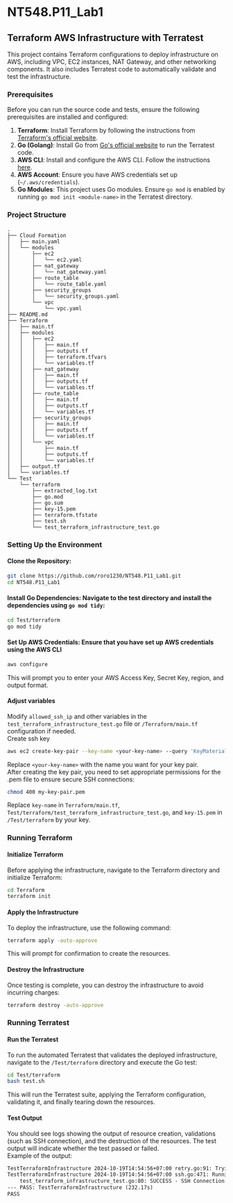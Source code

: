 # NT548.P11_Lab1

## Terraform AWS Infrastructure with Terratest

This project contains Terraform configurations to deploy infrastructure on AWS, including VPC, EC2 instances, NAT Gateway, and other networking components. It also includes Terratest code to automatically validate and test the infrastructure.

### Prerequisites

Before you can run the source code and tests, ensure the following prerequisites are installed and configured:

1. **Terraform**: Install Terraform by following the instructions from [Terraform's official website](https://www.terraform.io/downloads).
2. **Go (Golang)**: Install Go from [Go's official website](https://golang.org/dl/) to run the Terratest code.
3. **AWS CLI**: Install and configure the AWS CLI. Follow the instructions [here](https://aws.amazon.com/cli/).
4. **AWS Account**: Ensure you have AWS credentials set up (`~/.aws/credentials`).
5. **Go Modules**: This project uses Go modules. Ensure `go mod` is enabled by running `go mod init <module-name>` in the Terratest directory.
### Project Structure
```
.
├── Cloud Formation
│   ├── main.yaml
│   └── modules
│       ├── ec2
│       │   └── ec2.yaml
│       ├── nat_gateway
│       │   └── nat_gateway.yaml
│       ├── route_table
│       │   └── route_table.yaml
│       ├── security_groups
│       │   └── security_groups.yaml
│       └── vpc
│           └── vpc.yaml
├── README.md
├── Terraform
│   ├── main.tf
│   ├── modules
│   │   ├── ec2
│   │   │   ├── main.tf
│   │   │   ├── outputs.tf
│   │   │   ├── terraform.tfvars
│   │   │   └── variables.tf
│   │   ├── nat_gateway
│   │   │   ├── main.tf
│   │   │   ├── outputs.tf
│   │   │   └── variables.tf
│   │   ├── route_table
│   │   │   ├── main.tf
│   │   │   ├── outputs.tf
│   │   │   └── variables.tf
│   │   ├── security_groups
│   │   │   ├── main.tf
│   │   │   ├── outputs.tf
│   │   │   └── variables.tf
│   │   └── vpc
│   │       ├── main.tf
│   │       ├── outputs.tf
│   │       └── variables.tf
│   ├── output.tf
│   └── variables.tf
└── Test
    └── terraform
        ├── extracted_log.txt
        ├── go.mod
        ├── go.sum
        ├── key-15.pem
        ├── terraform.tfstate
        ├── test.sh
        └── test_terraform_infrastructure_test.go
```
### Setting Up the Environment
#### Clone the Repository:
```bash
git clone https://github.com/roro1230/NT548.P11_Lab1.git
cd NT548.P11_Lab1
```
#### Install Go Dependencies: Navigate to the test directory and install the dependencies using `go mod tidy`:
```bash
cd Test/terraform
go mod tidy
```
#### Set Up AWS Credentials: Ensure that you have set up AWS credentials using the AWS CLI
```bash
aws configure
```
This will prompt you to enter your AWS Access Key, Secret Key, region, and output format.
#### Adjust variables
Modify `allowed_ssh_ip` and other variables in the `test_terraform_infrastructure_test.go` file or `/Terraform/main.tf` configuration if needed.\
Create ssh key
```bash
aws ec2 create-key-pair --key-name <your-key-name> --query 'KeyMaterial' --output text > <your-key-name>.pem
```
Replace `<your-key-name>` with the name you want for your key pair.\
After creating the key pair, you need to set appropriate permissions for the .pem file to ensure secure SSH connections:
```bash
chmod 400 my-key-pair.pem
```
Replace `key-name` in `Terraform/main.tf`, `Test/terraform/test_terraform_infrastructure_test.go`, and `key-15.pem` in `/Test/terraform` by your key.
### Running Terraform
#### Initialize Terraform
Before applying the infrastructure, navigate to the Terraform directory and initialize Terraform:
```bash
cd Terraform
terraform init
```
#### Apply the Infrastructure
To deploy the infrastructure, use the following command:
```bash
terraform apply -auto-approve
```
This will prompt for confirmation to create the resources.
#### Destroy the Infrastructure
Once testing is complete, you can destroy the infrastructure to avoid incurring charges:
```bash
terraform destroy -auto-approve
```
### Running Terratest
#### Run the Terratest
To run the automated Terratest that validates the deployed infrastructure, navigate to the `/Test/terraform` directory and execute the Go test:
```bash
cd Test/terraform
bash test.sh
```
This will run the Terratest suite, applying the Terraform configuration, validating it, and finally tearing down the resources.
#### Test Output
You should see logs showing the output of resource creation, validations (such as SSH connection), and the destruction of the resources. The test output will indicate whether the test passed or failed.\
Example of the output:
```results.txt
TestTerraformInfrastructure 2024-10-19T14:54:56+07:00 retry.go:91: Trying to connect to public instance
TestTerraformInfrastructure 2024-10-19T14:54:56+07:00 ssh.go:471: Running command 'exit' on ec2-user@18.234.107.215
    test_terraform_infrastructure_test.go:80: SUCCESS - SSH Connection Successful
--- PASS: TestTerraformInfrastructure (232.17s)
PASS
```